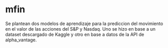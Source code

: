 # mfin

Se plantean dos modelos de aprendizaje para la prediccion del movimiento en el valor de las acciones del S&P y Nasdaq. Uno se hizo en base a un dataset descargado de Kaggle y otro en base a datos de la API de alpha_vantage.
